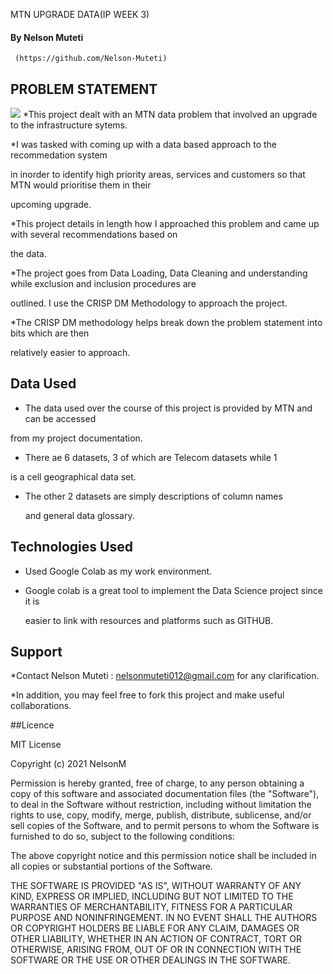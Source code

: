 MTN UPGRADE DATA(IP WEEK 3)

#### By Nelson Muteti
     (https://github.com/Nelson-Muteti)

## PROBLEM STATEMENT

<img src="https://seeklogo.com/images/M/MTN-logo-459AAF9482-seeklogo.com.png">
*This project dealt with an MTN data problem that involved an upgrade to
the infrastructure sytems.

*I was tasked with coming up with a data based approach to the recommedation system

in inorder to identify high priority areas, services and customers so that MTN would prioritise them in their 

upcoming upgrade.

*This project details in length how I approached this problem and came up with several recommendations based on

the data. 

*The project goes from Data Loading, Data Cleaning and understanding while exclusion and inclusion procedures are 

outlined. I use the CRISP DM Methodology to approach the project.

*The CRISP DM methodology helps break down the problem statement  into bits which are then 

 relatively easier to approach.

## Data Used

* The data used over the course of this project is provided by MTN and can be accessed

 from my project documentation.

* There ae 6 datasets, 3 of which are Telecom datasets while 1

 is a cell geographical data set. 

* The other 2 datasets are simply descriptions of column names

  and general data glossary. 

## Technologies Used

* Used Google Colab as my work environment.
 
* Google colab is a great tool to implement the Data Science project since it is
   
  easier to link with resources and platforms such as GITHUB.

## Support

*Contact Nelson Muteti : nelsonmuteti012@gmail.com for any clarification.

*In addition, you may feel free to fork this project and make useful collaborations.

##Licence

MIT License

Copyright (c) 2021 NelsonM

Permission is hereby granted, free of charge, to any person obtaining a copy
of this software and associated documentation files (the "Software"), to deal
in the Software without restriction, including without limitation the rights
to use, copy, modify, merge, publish, distribute, sublicense, and/or sell
copies of the Software, and to permit persons to whom the Software is
furnished to do so, subject to the following conditions:

The above copyright notice and this permission notice shall be included in all
copies or substantial portions of the Software.

THE SOFTWARE IS PROVIDED "AS IS", WITHOUT WARRANTY OF ANY KIND, EXPRESS OR
IMPLIED, INCLUDING BUT NOT LIMITED TO THE WARRANTIES OF MERCHANTABILITY,
FITNESS FOR A PARTICULAR PURPOSE AND NONINFRINGEMENT. IN NO EVENT SHALL THE
AUTHORS OR COPYRIGHT HOLDERS BE LIABLE FOR ANY CLAIM, DAMAGES OR OTHER
LIABILITY, WHETHER IN AN ACTION OF CONTRACT, TORT OR OTHERWISE, ARISING FROM,
OUT OF OR IN CONNECTION WITH THE SOFTWARE OR THE USE OR OTHER DEALINGS IN THE
SOFTWARE.

